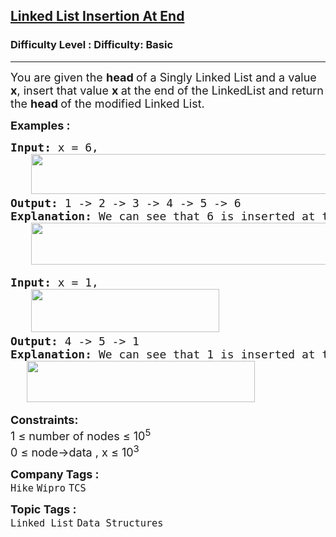 <h2><a href="https://www.geeksforgeeks.org/problems/linked-list-insertion-1587115620/1?page=1&category=Linked%20List&sortBy=difficulty">Linked List Insertion At End</a></h2><h3>Difficulty Level : Difficulty: Basic</h3><hr><div class="problems_problem_content__Xm_eO"><p><span style="font-size: 18px;">You are given the <strong>head </strong>of a Singly Linked List and a value <strong>x</strong>, insert that value <strong>x </strong>at the end of the LinkedList and return the <strong>head </strong>of the modified Linked List.</span></p>
<p><span style="font-size: 18px;"><strong>Examples :</strong></span></p>
<pre><span style="font-size: 18px;"><strong>Input: </strong>x = 6,<br> &nbsp; <img src="https://media.geeksforgeeks.org/img-practice/prod/addEditProblem/700525/Web/Other/blobid2_1755948542.webp" width="489" height="64"><br><strong>Output: </strong>1 -&gt; 2 -&gt; 3 -&gt; 4 -&gt; 5 -&gt; 6<strong>
Explanation: </strong>We can see that 6 is inserted at the end of the linkedlist<strong>.<br> &nbsp; <img src="https://media.geeksforgeeks.org/img-practice/prod/addEditProblem/700525/Web/Other/blobid3_1755948555.webp" width="583" height="67"></strong></span>
</pre>
<pre><span style="font-size: 18px;"><strong>Input: </strong>x = 1,<br>   <img src="https://media.geeksforgeeks.org/img-practice/prod/addEditProblem/700525/Web/Other/blobid0_1755948331.webp" width="301" height="69"><br></span><span style="font-size: 18px;"><strong>Output: </strong>4 -&gt; 5 -&gt; 1<br><strong>Explanation: </strong>We can see that 1 is inserted at the end of the linked list<span style="font-family: -apple-system, BlinkMacSystemFont, 'Segoe UI', Roboto, Oxygen, Ubuntu, Cantarell, 'Open Sans', 'Helvetica Neue', sans-serif;">.</span><strong style="font-family: -apple-system, BlinkMacSystemFont, 'Segoe UI', Roboto, Oxygen, Ubuntu, Cantarell, 'Open Sans', 'Helvetica Neue', sans-serif;"><br>      <img src="https://media.geeksforgeeks.org/img-practice/prod/addEditProblem/700525/Web/Other/blobid1_1755948342.webp" width="365" height="66"></strong><strong><br></strong></span></pre>
<p><span style="font-size: 18px;"><strong>Constraints:</strong><br>1 ≤ number of nodes ≤ 10<sup>5<br></sup>0 ≤ node-&gt;data , x ≤ 10<sup>3</sup><sup><br></sup></span></p></div><p><span style=font-size:18px><strong>Company Tags : </strong><br><code>Hike</code>&nbsp;<code>Wipro</code>&nbsp;<code>TCS</code>&nbsp;<br><p><span style=font-size:18px><strong>Topic Tags : </strong><br><code>Linked List</code>&nbsp;<code>Data Structures</code>&nbsp;